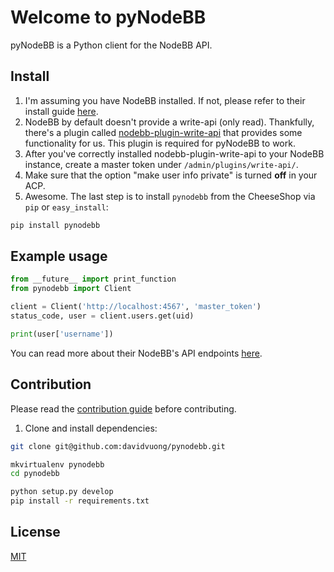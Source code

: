 # Welcome to pyNodeBB

pyNodeBB is a Python client for the NodeBB API.

## Install

1. I'm assuming you have NodeBB installed. If not, please refer to their install guide [here](https://docs.nodebb.org/en/latest/installing/os.html).
1. NodeBB by default doesn't provide a write-api (only read). Thankfully, there's a plugin called [nodebb-plugin-write-api](https://github.com/NodeBB/nodebb-plugin-write-api) that provides some functionality for us. This plugin is required for pyNodeBB to work.
1. After you've correctly installed nodebb-plugin-write-api to your NodeBB instance, create a master token under `/admin/plugins/write-api/`.
1. Make sure that the option "make user info private" is turned **off** in your ACP.
1. Awesome. The last step is to install `pynodebb` from the CheeseShop via `pip` or `easy_install`:

  ```bash
  pip install pynodebb
  ```

## Example usage

```python
from __future__ import print_function
from pynodebb import Client

client = Client('http://localhost:4567', 'master_token')
status_code, user = client.users.get(uid)

print(user['username'])
```

You can read more about their NodeBB's API endpoints [here](https://github.com/NodeBB/nodebb-plugin-write-api/blob/master/routes/v1/readme.md).

## Contribution

Please read the [contribution guide](https://github.com/davidvuong/pynodebb/blob/master/CONTRIBUTING.md) before contributing.

1. Clone and install dependencies:

  ```bash
  git clone git@github.com:davidvuong/pynodebb.git

  mkvirtualenv pynodebb
  cd pynodebb

  python setup.py develop
  pip install -r requirements.txt
  ```

## License

[MIT](https://github.com/davidvuong/pynodebb/blob/master/LICENSE.md)
